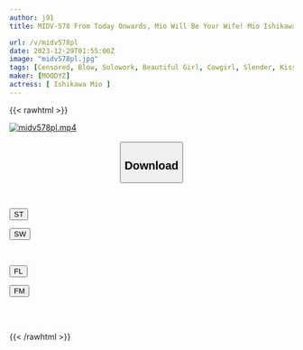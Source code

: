```yaml
---
author: j91
title: MIDV-578 From Today Onwards, Mio Will Be Your Wife! Mio Ishikawa Disturbs A Fan's Otaku And Ejaculates A Lot, Newlywed Sex Activity

url: /v/midv578pl
date: 2023-12-29T01:55:00Z
image: "midv578pl.jpg"
tags: [Censored, Blow, Solowork, Beautiful Girl, Cowgirl, Slender, Kiss	]
maker: [MOODYZ]
actress: [ Ishikawa Mio ]
---
```



{{< rawhtml >}}

<div class="video" data-videoid="pzYKde7G0qFrpg1">
    <a href="javascript:;">
        <img src="/v/midv578pl/midv578pl.jpg" width="WIDTH" height="HEIGHT" alt="midv578pl.mp4" loading="lazy">
    </a>
</div>

<script type="text/javascript" src="https://j91.asia/asset/on-demand-st.js"></script>

<br>
  <link rel="stylesheet" href="https://j91.asia/asset/bs5.css">
  
  <center>
  <button class="btn btn-primary" type="button" data-bs-toggle="collapse" data-bs-target=".multi-collapse" aria-expanded="false" aria-controls="multiCollapseExample1 multiCollapseExample2"><h2>Download</h2></button></center>
</p>
<div class="row">
  <div class="col">
    <div class="collapse multi-collapse" id="multiCollapseExample1">
      <div class="card card-body">
	      	      <br>
<div class="buttons">  
<p><a href="https://streamtape.to/v/pzYKde7G0qFrpg1" target="_blank"><button class="btn-hover color-3"><i class="fa fa-download"></i> ST</button></a></p>
<p><a href="https://flaswish.com/1c7ur2tmd4fr" target="_blank"><button class="btn-hover color-2"><i class="fa fa-download"></i> SW</button></a></p></div>
    </div>
  </div>
</div>
  <div class="col">
    <div class="collapse multi-collapse" id="multiCollapseExample2">
      <div class="card card-body">
	      <br>
<div class="buttons">
<p><a href="https://filelions.site/f/9i20lr5wb54q" target="_blank"><button class="btn-hover color-9"><i class="fa fa-download"></i> FL</button></a></p>
<p><a href="https://filemoon.sx/d/52ux3qsx9o17" target="_blank"><button class="btn-hover color-8"><i class="fa fa-download"></i> FM</button></a></p></div>
<br><br>
      </div>
    </div>
  </div>
</div>

{{< /rawhtml >}}